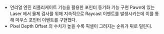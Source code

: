 - 언리얼 엔진 리플리케이트 기능을 활용한 포인터 동기화 기능 구현 
  Pawn에 있는 Laser 에서 물체 검사를 위해 지속적으로 Raycast 이벤트를 발생시키는데 이를 통해 마우스 포인터 이벤트를 구현했다.
- Pixel Depth Offset 의 수치가 높을 수록 픽셀이 그려지는 순위가 뒤로 밀린다. 